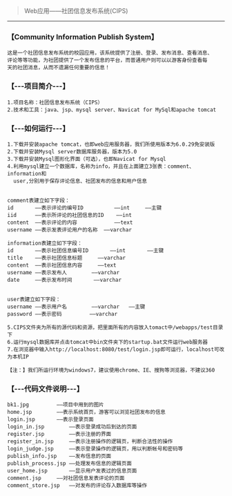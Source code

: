 > Web应用——社团信息发布系统(CIPS)
------------------------

### 【Community Information Publish System】
    这是一个社团信息发布系统的校园应用，该系统提供了注册、登录、发布消息、查看消息、
    评论等等功能，为社团提供了一个发布信息的平台，而普通用户则可以以游客身份查看每
    天的社团消息，从而不遗漏任何重要的信息！

### 【---项目简介---】
    1.项目名称：社团信息发布系统（CIPS）
    2.技术和工具：java、jsp、mysql server、Navicat for MySql和apache tomcat

### 【---如何运行---】
    1.下载并安装apache tomcat，也即web应用服务器，我们所使用版本为6.0.29免安装版
    2.下载并安装Mysql server数据库服务器，版本为5.0
    3.下载并安装Mysql图形化界面（可选），也即Navicat for Mysql
    4.利用mysql建立一个数据库，名称为info，并且在上面建立3张表：comment、information和
      user,分别用于保存评论信息、社团发布的信息和用户信息


    comment表建立如下字段：
    id       ——表示评论的编号ID          ——int		——主键
    iid      ——表示所评论的社团信息的ID	——int
    content  ——表示评论的内容            ——text
    username ——表示发表评论用户的名称	——varchar

    information表建立如下字段：
    id       ——表示社团信息编号ID		——int		——主键
    title    ——表示社团信息标题		——varchar
    content  ——表示社团信息内容		——text
    username ——表示发布人		——varchar
    date     ——表示发布时间		——varchar


    user表建立如下字段：
    username ——表示用户名		——varchar	——主键
    password ——表示密码			——varchar

    5.CIPS文件夹为所有的源代码和资源，把里面所有的内容放入tomact中/webapps/test目录下
    6.运行mysql数据库并点击tomcat中bin文件夹下的startup.bat文件运行web服务器
    7.在浏览器中输入http://localhost:8080/test/login.jsp即可运行，localhost可改为本机IP

    【注：】我们所运行环境为windows7，建议使用chrome、IE、搜狗等浏览器，不建议360



### 【---代码文件说明---】
    bk1.jpg			——项目中用到的图片
    home.jsp		——表示系统首页，游客可以浏览社团发布的信息
    login.jsp		——表示登录页面
    login_in.jsp		——表示登录成功后到达的页面
    register.jsp		——表示注册的界面
    register_in.jsp		——表示注册操作的逻辑页，判断合法性的操作
    login_judge.jsp		——表示登录操作的逻辑页，用以判断帐号和密码等
    publish_info.jsp	——发布信息的页面
    publish_process.jsp	——处理发布信息的逻辑页面
    user_home.jsp		——显示用户发表过的信息页面
    comment.jsp		——对社团信息发表评论的页面
    comment_store.jsp	——对发布的评论存入数据库等操作

